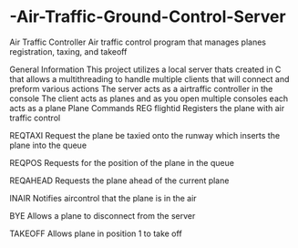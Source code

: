 # -Air-Traffic-Ground-Control-Server
Air Traffic Controller
Air traffic control program that manages planes registration, taxing, and takeoff

General Information
This project utilizes a local server thats created in C that allows a multithreading to handle multiple clients that will connect and preform various actions
The server acts as a airtraffic controller in the console
The client acts as planes and as you open multiple consoles each acts as a plane
Plane Commands
REG flightid
Registers the plane with air traffic control

REQTAXI
Request the plane be taxied onto the runway which inserts the plane into the queue

REQPOS
Requests for the position of the plane in the queue

REQAHEAD
Requests the plane ahead of the current plane

INAIR
Notifies aircontrol that the plane is in the air

BYE
Allows a plane to disconnect from the server

TAKEOFF
Allows plane in position 1 to take off
